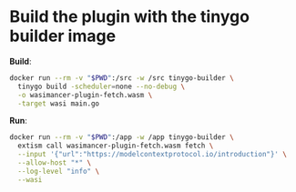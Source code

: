 # Build the plugin with the tinygo builder image

**Build**:
```bash
docker run --rm -v "$PWD":/src -w /src tinygo-builder \
  tinygo build -scheduler=none --no-debug \
  -o wasimancer-plugin-fetch.wasm \
  -target wasi main.go
```

**Run**:
```bash
docker run --rm -v "$PWD":/app -w /app tinygo-builder \
  extism call wasimancer-plugin-fetch.wasm fetch \
  --input '{"url":"https://modelcontextprotocol.io/introduction"}' \
  --allow-host "*" \
  --log-level "info" \
  --wasi
```